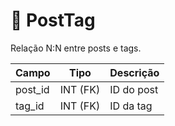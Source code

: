 # 🔗 PostTag

Relação N:N entre posts e tags.

| Campo     | Tipo     | Descrição                 |
|-----------|----------|----------------------------|
| post_id   | INT (FK) | ID do post                |
| tag_id    | INT (FK) | ID da tag                 |